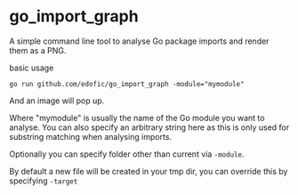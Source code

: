 # go_import_graph

A simple command line tool to analyse Go package imports and render them as a PNG.

basic usage

```
go run github.com/edofic/go_import_graph -module="mymodule"
```

And an image will pop up.

Where "mymodule" is usually the name of the Go module you want to analyse. You
can also specify an arbitrary string here as this is only used for substring
matching when analysing imports.

Optionally you can specify folder other than current via `-module`.

By default a new file will be created in your tmp dir, you can override this by
specifying `-target`
